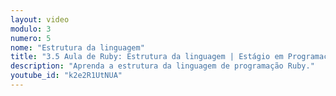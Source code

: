 ```yaml
---
layout: video
modulo: 3
numero: 5
nome: "Estrutura da linguagem"
title: "3.5 Aula de Ruby: Estrutura da linguagem | Estágio em Programação"
description: "Aprenda a estrutura da linguagem de programação Ruby."
youtube_id: "k2e2R1UtNUA"
---
```


